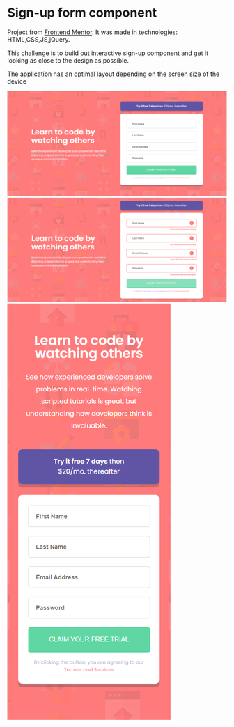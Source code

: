 # Sign-up form component

Project from [Frontend Mentor](https://www.frontendmentor.io/challenges/intro-component-with-signup-form-5cf91bd49edda32581d28fd1).
It was made in technologies: HTML,CSS,JS,jQuery.

This challenge is to build out interactive sign-up component and get it looking as close to the design as possible.

The application has an optimal layout depending on the screen size of the device

![plik_1](./design/screen_one.png)
![plik_2](./design/screen_two.png)
![plik_3](./design/screen_three.png)